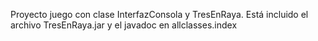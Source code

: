 Proyecto juego con clase InterfazConsola y TresEnRaya.
Está incluido el archivo TresEnRaya.jar y el javadoc en allclasses.index
